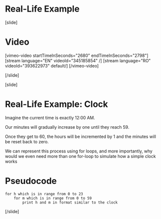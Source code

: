 # Real-Life Example

[slide]
# Video

[vimeo-video startTimeInSeconds="2680" endTimeInSeconds="2798"]
[stream language="EN" videoId="345185854"  /]
[stream language="RO" videoId="393622973" default/]
[/vimeo-video]

[/slide]

[slide]
# Real-Life Example: Clock
Imagine the current time is exactly 12:00 AM. 

Our minutes will gradually increase by one until they reach 59. 

Once they get to 60, the hours will be incremented by 1 and the minutes will be reset back to zero. 

We can represent this process using for loops, and more importantly, why would we even need more than one for-loop to simulate how a simple clock works

# Pseudocode
```
for h which is in range from 0 to 23
    for m which is in range from 0 to 59
        print h and m in format similar to the clock
```
[/slide]